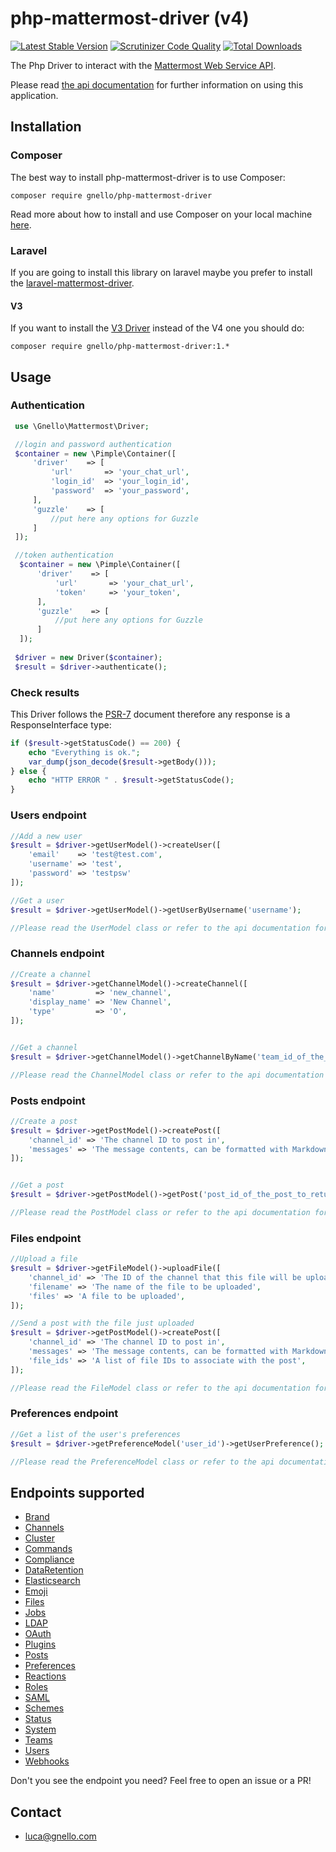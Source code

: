 # php-mattermost-driver (v4)

[![Latest Stable Version][7]][8] [![Scrutinizer Code Quality][5]][6] [![Total Downloads][11]][12]

The Php Driver to interact with the [Mattermost Web Service API][4].  

Please read [the api documentation][1] for further information on using this application.

## Installation
### Composer
The best way to install php-mattermost-driver is to use Composer:

```
composer require gnello/php-mattermost-driver
```

Read more about how to install and use Composer on your local machine [here][3].

### Laravel
If you are going to install this library on laravel maybe you prefer to install the [laravel-mattermost-driver][10].

#### V3
If you want to install the [V3 Driver][9] instead of the V4 one you should do:

```
composer require gnello/php-mattermost-driver:1.*
```

## Usage
### Authentication

```php
 use \Gnello\Mattermost\Driver;

 //login and password authentication
 $container = new \Pimple\Container([
     'driver'    => [
         'url'       => 'your_chat_url',
         'login_id'  => 'your_login_id',
         'password'  => 'your_password',
     ],
     'guzzle'    => [
         //put here any options for Guzzle
     ]
 ]);

 //token authentication
  $container = new \Pimple\Container([
      'driver'    => [
          'url'       => 'your_chat_url',
          'token'     => 'your_token',
      ],
      'guzzle'    => [
          //put here any options for Guzzle
      ]
  ]);
 
 $driver = new Driver($container);
 $result = $driver->authenticate();
 ```

### Check results
This Driver follows the [PSR-7][2] document therefore any response is a ResponseInterface type:

```php
if ($result->getStatusCode() == 200) {
    echo "Everything is ok.";
    var_dump(json_decode($result->getBody()));
} else {
    echo "HTTP ERROR " . $result->getStatusCode();
}

```
### Users endpoint
```php
//Add a new user
$result = $driver->getUserModel()->createUser([
    'email'    => 'test@test.com', 
    'username' => 'test', 
    'password' => 'testpsw'
]);

//Get a user
$result = $driver->getUserModel()->getUserByUsername('username');

//Please read the UserModel class or refer to the api documentation for a complete list of available methods.
```

### Channels endpoint
```php
//Create a channel
$result = $driver->getChannelModel()->createChannel([
    'name'         => 'new_channel',
    'display_name' => 'New Channel',
    'type'         => 'O',
]);


//Get a channel
$result = $driver->getChannelModel()->getChannelByName('team_id_of_the_channel_to_return', 'new_channel');

//Please read the ChannelModel class or refer to the api documentation for a complete list of available methods.
```

### Posts endpoint
```php
//Create a post
$result = $driver->getPostModel()->createPost([
    'channel_id' => 'The channel ID to post in',
    'messages' => 'The message contents, can be formatted with Markdown',
]);


//Get a post
$result = $driver->getPostModel()->getPost('post_id_of_the_post_to_return');

//Please read the PostModel class or refer to the api documentation for a complete list of available methods.
```

### Files endpoint
```php
//Upload a file
$result = $driver->getFileModel()->uploadFile([
    'channel_id' => 'The ID of the channel that this file will be uploaded to',
    'filename' => 'The name of the file to be uploaded',
    'files' => 'A file to be uploaded',
]);

//Send a post with the file just uploaded
$result = $driver->getPostModel()->createPost([
    'channel_id' => 'The channel ID to post in',
    'messages' => 'The message contents, can be formatted with Markdown',
    'file_ids' => 'A list of file IDs to associate with the post',
]);

//Please read the FileModel class or refer to the api documentation for a complete list of available methods.
```

### Preferences endpoint
```php
//Get a list of the user's preferences
$result = $driver->getPreferenceModel('user_id')->getUserPreference();

//Please read the PreferenceModel class or refer to the api documentation for a complete list of available methods.
```

## Endpoints supported  

- [Brand](https://api.mattermost.com/#tag/brand)
- [Channels](https://api.mattermost.com/#tag/channels)
- [Cluster](https://api.mattermost.com/#tag/cluster)
- [Commands](https://api.mattermost.com/#tag/commands)
- [Compliance](https://api.mattermost.com/#tag/compliance)
- [DataRetention](https://api.mattermost.com/#tag/dataretention)
- [Elasticsearch](https://api.mattermost.com/#tag/elasticsearch)
- [Emoji](https://api.mattermost.com/#tag/emoji)
- [Files](https://api.mattermost.com/#tag/files)
- [Jobs](https://api.mattermost.com/#tag/jobs)
- [LDAP](https://api.mattermost.com/#tag/LDAP)
- [OAuth](https://api.mattermost.com/#tag/OAuth)
- [Plugins](https://api.mattermost.com/#tag/plugins)
- [Posts](https://api.mattermost.com/#tag/posts)
- [Preferences](https://api.mattermost.com/#tag/preferences)
- [Reactions](https://api.mattermost.com/#tag/reactions)
- [Roles](https://api.mattermost.com/#tag/roles)
- [SAML](https://api.mattermost.com/#tag/SAML)
- [Schemes](https://api.mattermost.com/#tag/schemes)
- [Status](https://api.mattermost.com/#tag/status)
- [System](https://api.mattermost.com/#tag/system)
- [Teams](https://api.mattermost.com/#tag/teams)
- [Users](https://api.mattermost.com/#tag/users)
- [Webhooks](https://api.mattermost.com/#tag/webhooks)

Don't you see the endpoint you need? Feel free to open an issue or a PR!

## Contact
- luca@gnello.com

[1]: https://api.mattermost.com/
[2]: http://www.php-fig.org/psr/psr-7/
[3]: https://getcomposer.org/doc/00-intro.md#installation-linux-unix-osx
[4]: https://about.mattermost.com/
[5]: https://scrutinizer-ci.com/g/gnello/php-mattermost-driver/badges/quality-score.png?b=master
[6]: https://scrutinizer-ci.com/g/gnello/php-mattermost-driver/?branch=master
[7]: https://poser.pugx.org/gnello/php-mattermost-driver/v/stable
[8]: https://packagist.org/packages/gnello/php-mattermost-driver
[9]: https://github.com/gnello/php-mattermost-driver/tree/v1.3.0
[10]: https://github.com/gnello/laravel-mattermost-driver
[11]: https://poser.pugx.org/gnello/php-mattermost-driver/downloads
[12]: https://packagist.org/packages/gnello/php-mattermost-driver
